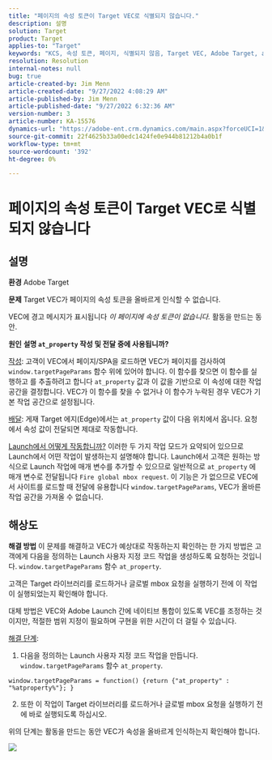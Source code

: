 ```yaml
---
title: "페이지의 속성 토큰이 Target VEC로 식별되지 않습니다."
description: 설명
solution: Target
product: Target
applies-to: "Target"
keywords: "KCS, 속성 토큰, 페이지, 식별되지 않음, Target VEC, Adobe Target, at_property, window.targetPageParams 함수"
resolution: Resolution
internal-notes: null
bug: true
article-created-by: Jim Menn
article-created-date: "9/27/2022 4:08:29 AM"
article-published-by: Jim Menn
article-published-date: "9/27/2022 6:32:36 AM"
version-number: 3
article-number: KA-15576
dynamics-url: "https://adobe-ent.crm.dynamics.com/main.aspx?forceUCI=1&pagetype=entityrecord&etn=knowledgearticle&id=32246c07-1a3e-ed11-9db1-0022480866ad"
source-git-commit: 22f4625b33a00edc1424fe0e944b81212b4a0b1f
workflow-type: tm+mt
source-wordcount: '392'
ht-degree: 0%

---
```


# 페이지의 속성 토큰이 Target VEC로 식별되지 않습니다

## 설명


<b>환경</b>
Adobe Target

<b>문제</b>
Target VEC가 페이지의 속성 토큰을 올바르게 인식할 수 없습니다.

VEC에 경고 메시지가 표시됩니다 *이 페이지에 속성 토큰이 없습니다.* 활동을 만드는 동안.

<b>원인</b>
<b>설명 `at_property` 작성 및 전달 중에 사용됩니까?</b>

<u>작성</u>: 고객이 VEC에서 페이지/SPA을 로드하면 VEC가 페이지를 검사하여 `window.targetPageParams` 함수 위에 있어야 합니다.
이 함수를 찾으면 이 함수를 실행하고 를 추출하려고 합니다 `at_property` 값과 이 값을 기반으로 이 속성에 대한 작업 공간을 결정합니다.
VEC가 이 함수를 찾을 수 없거나 이 함수가 누락된 경우 VEC가 기본 작업 공간으로 설정됩니다.

<u>배달</u>: 게재 Target 에지(Edge)에서는 `at_property` 값이 다음 위치에서 옵니다. 요청에서 속성 값이 전달되면 제대로 작동합니다.

<u>Launch에서 어떻게 작동합니까?</u>
이러한 두 가지 작업 모드가 요약되어 있으므로 Launch에서 어떤 작업이 발생하는지 설명해야 합니다.
Launch에서 고객은 원하는 방식으로 Launch 작업에 매개 변수를 추가할 수 있으므로 일반적으로 `at_property` 에 매개 변수로 전달됩니다 `Fire global mbox request`.
이 기능은 가 없으므로 VEC에서 사이트를 로드할 때 전달에 유용합니다 `window.targetPageParams`, VEC가 올바른 작업 공간을 가져올 수 없습니다.


## 해상도


<b>해결 방법</b>
이 문제를 해결하고 VEC가 예상대로 작동하는지 확인하는 한 가지 방법은 고객에게 다음을 정의하는 Launch 사용자 지정 코드 작업을 생성하도록 요청하는 것입니다. `window.targetPageParams` 함수 `at_property`.

고객은 Target 라이브러리를 로드하거나 글로벌 mbox 요청을 실행하기 전에 이 작업이 실행되었는지 확인해야 합니다.

대체 방법은 VEC와 Adobe Launch 간에 네이티브 통합이 있도록 VEC를 조정하는 것이지만, 적절한 범위 지정이 필요하며 구현을 위한 시간이 더 걸릴 수 있습니다.

<u>해결 단계</u>:

1. 다음을 정의하는 Launch 사용자 지정 코드 작업을 만듭니다. `window.targetPageParams` 함수 `at_property`.


```
window.targetPageParams = function() {return {"at_property" : "%atproperty%"}; }
```


2. 또한 이 작업이 Target 라이브러리를 로드하거나 글로벌 mbox 요청을 실행하기 전에 바로 실행되도록 하십시오.

위의 단계는 활동을 만드는 동안 VEC가 속성을 올바르게 인식하는지 확인해야 합니다.

![](http://omniture.custhelp.com/ci/inlineImage/get/3018176/a5a902ecd7ac849bb5bf0fa7e22e14e7)
